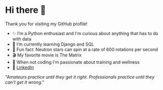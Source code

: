 # Hi there 🤖

Thank you for visiting my GitHub profile! 

- ✨ I’m a Python enthusiast and I'm curious about anything that has to do with data
- 🚀 I’m currently learning Django and SQL
- 🌌 Fun fact: Neutron stars can spin at a rate of 600 rotations per second
- 🎬 My favorite movie is The Matrix
- 🥋 When not coding I'm passionate about training and wellness
- 🔗 <a href="https://www.linkedin.com/in/thomas-mahlqvist/">LinkedIn</a>

_"Amateurs practice until they get it right. Professionals practice until they can't get it wrong."_
